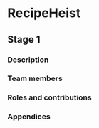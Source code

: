 # RecipeHeist

## Stage 1

### Description

### Team members

### Roles and contributions

### Appendices
